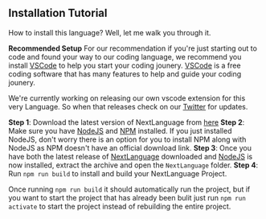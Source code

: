 ## Installation Tutorial
How to install this language? Well, let me walk you through it.

**Recommended Setup**
For our recommendation if you're just starting out to code and found your way to our coding language, we recommend you install [VSCode](https://code.visualstudio.com/) to help you start your coding jounery. [VSCode](https://code.visualstudio.com/) is a free coding software that has many features to help and guide your coding jounery.

We're currently working on releasing our own vscode extension for this very Language. So when that releases check on our [Twitter](https://x.com/NxiumUpdates) for updates.

**Step 1**: Download the latest version of NextLanguage from [here](https://github.com/Nxium-Developments/NextLanguage/releases/latest)
**Step 2**: Make sure you have [NodeJS](https://nodejs.org/en/download/package-manager) and [NPM](https://docs.npmjs.com/downloading-and-installing-node-js-and-npm) installed. If you just installed NodeJS, don't worry there is an option for you to install NPM along with NodeJS as NPM doesn't have an official download link.
**Step 3**: Once you have both the latest release of [NextLanguage](https://github.com/Nxium-Developments/NextLanguage) downloaded and [NodeJS](https://nodejs.org/en/download/package-manager) is now installed, extract the archive and open the `NextLanguage` folder.
**Step 4**: Run `npm run build` to install and build your NextLanguage Project.

Once running `npm run build` it should automatically run the project, but if you want to start the project that has already been bulit just run `npm run activate` to start the project instead of rebuilding the entire project.